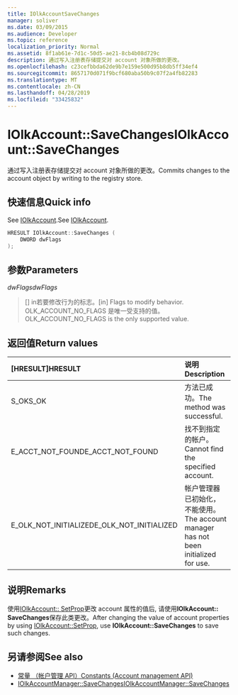 ```yaml
---
title: IOlkAccountSaveChanges
manager: soliver
ms.date: 03/09/2015
ms.audience: Developer
ms.topic: reference
localization_priority: Normal
ms.assetid: 8f1ab61e-7d1c-50d5-ae21-8cb4b08d729c
description: 通过写入注册表存储提交对 account 对象所做的更改。
ms.openlocfilehash: c23cefbbda62de9b7e159e500d95b8db5ff34ef4
ms.sourcegitcommit: 8657170d071f9bcf680aba50b9c07f2a4fb82283
ms.translationtype: MT
ms.contentlocale: zh-CN
ms.lasthandoff: 04/28/2019
ms.locfileid: "33425832"
---
```

# <a name="iolkaccountsavechanges"></a><span data-ttu-id="5fa7d-103">IOlkAccount::SaveChanges</span><span class="sxs-lookup"><span data-stu-id="5fa7d-103">IOlkAccount::SaveChanges</span></span>

<span data-ttu-id="5fa7d-104">通过写入注册表存储提交对 account 对象所做的更改。</span><span class="sxs-lookup"><span data-stu-id="5fa7d-104">Commits changes to the account object by writing to the registry store.</span></span>
  
## <a name="quick-info"></a><span data-ttu-id="5fa7d-105">快速信息</span><span class="sxs-lookup"><span data-stu-id="5fa7d-105">Quick info</span></span>

<span data-ttu-id="5fa7d-106">See [IOlkAccount](iolkaccount.md).</span><span class="sxs-lookup"><span data-stu-id="5fa7d-106">See [IOlkAccount](iolkaccount.md).</span></span>
  
```cpp
HRESULT IOlkAccount::SaveChanges (  
    DWORD dwFlags 
); 
```

## <a name="parameters"></a><span data-ttu-id="5fa7d-107">参数</span><span class="sxs-lookup"><span data-stu-id="5fa7d-107">Parameters</span></span>

<span data-ttu-id="5fa7d-108">_dwFlags_</span><span class="sxs-lookup"><span data-stu-id="5fa7d-108">_dwFlags_</span></span>
  
> <span data-ttu-id="5fa7d-109">[] in若要修改行为的标志。</span><span class="sxs-lookup"><span data-stu-id="5fa7d-109">[in] Flags to modify behavior.</span></span> <span data-ttu-id="5fa7d-110">OLK_ACCOUNT_NO_FLAGS 是唯一受支持的值。</span><span class="sxs-lookup"><span data-stu-id="5fa7d-110">OLK_ACCOUNT_NO_FLAGS is the only supported value.</span></span>
    
## <a name="return-values"></a><span data-ttu-id="5fa7d-111">返回值</span><span class="sxs-lookup"><span data-stu-id="5fa7d-111">Return values</span></span>

|<span data-ttu-id="5fa7d-112">**[HRESULT]**</span><span class="sxs-lookup"><span data-stu-id="5fa7d-112">**HRESULT**</span></span>|<span data-ttu-id="5fa7d-113">**说明**</span><span class="sxs-lookup"><span data-stu-id="5fa7d-113">**Description**</span></span>|
|:-----|:-----|
|<span data-ttu-id="5fa7d-114">S_OK</span><span class="sxs-lookup"><span data-stu-id="5fa7d-114">S_OK</span></span>  <br/> |<span data-ttu-id="5fa7d-115">方法已成功。</span><span class="sxs-lookup"><span data-stu-id="5fa7d-115">The method was successful.</span></span>  <br/> |
|<span data-ttu-id="5fa7d-116">E_ACCT_NOT_FOUND</span><span class="sxs-lookup"><span data-stu-id="5fa7d-116">E_ACCT_NOT_FOUND</span></span>  <br/> |<span data-ttu-id="5fa7d-117">找不到指定的帐户。</span><span class="sxs-lookup"><span data-stu-id="5fa7d-117">Cannot find the specified account.</span></span>  <br/> |
|<span data-ttu-id="5fa7d-118">E_OLK_NOT_INITIALIZED</span><span class="sxs-lookup"><span data-stu-id="5fa7d-118">E_OLK_NOT_INITIALIZED</span></span>  <br/> |<span data-ttu-id="5fa7d-119">帐户管理器已初始化，不能使用。</span><span class="sxs-lookup"><span data-stu-id="5fa7d-119">The account manager has not been initialized for use.</span></span>  <br/> |
   
## <a name="remarks"></a><span data-ttu-id="5fa7d-120">说明</span><span class="sxs-lookup"><span data-stu-id="5fa7d-120">Remarks</span></span>

<span data-ttu-id="5fa7d-121">使用[IOlkAccount:: SetProp](iolkaccount-setprop.md)更改 account 属性的值后, 请使用**IOlkAccount:: SaveChanges**保存此类更改。</span><span class="sxs-lookup"><span data-stu-id="5fa7d-121">After changing the value of account properties by using [IOlkAccount::SetProp](iolkaccount-setprop.md), use **IOlkAccount::SaveChanges** to save such changes.</span></span> 
  
## <a name="see-also"></a><span data-ttu-id="5fa7d-122">另请参阅</span><span class="sxs-lookup"><span data-stu-id="5fa7d-122">See also</span></span>

- [<span data-ttu-id="5fa7d-123">常量 （帐户管理 API）</span><span class="sxs-lookup"><span data-stu-id="5fa7d-123">Constants (Account management API)</span></span>](constants-account-management-api.md) 
- [<span data-ttu-id="5fa7d-124">IOlkAccountManager::SaveChanges</span><span class="sxs-lookup"><span data-stu-id="5fa7d-124">IOlkAccountManager::SaveChanges</span></span>](iolkaccountmanager-savechanges.md)

